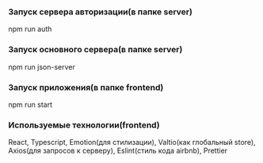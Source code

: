 ### Запуск сервера авторизации(в папке server)

npm run auth

### Запуск основного сервера(в папке server)

npm run json-server

### Запуск приложения(в папке frontend)

npm run start

### Используемые технологии(frontend)

React, Typescript, Emotion(для стилизации), Valtio(как глобальный store), Axios(для запросов к серверу), Eslint(стиль кода airbnb), Prettier
